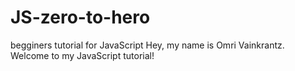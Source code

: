 # JS-zero-to-hero
begginers tutorial for JavaScript
Hey, my name is Omri Vainkrantz.
Welcome to my JavaScript tutorial!
